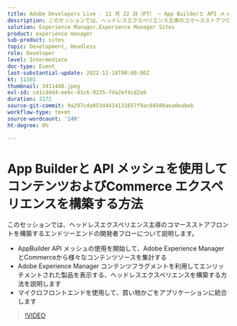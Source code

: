 ```yaml
---
title: Adobe Developers Live - 11 月 22 日（PT） – App Builderと API メッシュを使用してコンテンツおよびCommerce エクスペリエンスを作成する方法
description: このセッションでは、ヘッドレスエクスペリエンス主導のコマースストアフロントを構築するためのエンドツーエンドの開発者フローについて説明します。AppBuilder API メッシュから始めて、Adobe Experience ManagerとCommerceから様々なコンテンツソースを集計します。Adobe Experience Manager コンテンツフラグメントでエンリッチメントされた商品を表示するヘッドレスエクスペリエンスを構築する方法を説明します。
solution: Experience Manager,Experience Manager Sites
product: experience manager
sub-product: sites
topic: Development, Headless
role: Developer
level: Intermediate
doc-type: Event
last-substantial-update: 2022-11-18T00:00:00Z
kt: 11501
thumbnail: 3411440.jpeg
exl-id: ce1cd4d4-ee6c-41c6-9235-7da2ef4cd2a9
duration: 2172
source-git-commit: 9a297cda953d4414131657f9ac84580aea0eabeb
workflow-type: tm+mt
source-wordcount: '149'
ht-degree: 0%

---
```


# App Builderと API メッシュを使用してコンテンツおよびCommerce エクスペリエンスを構築する方法

このセッションでは、ヘッドレスエクスペリエンス主導のコマースストアフロントを構築するエンドツーエンドの開発者フローについて説明します。

* AppBuilder API メッシュの使用を開始して、Adobe Experience ManagerとCommerceから様々なコンテンツソースを集計する
* Adobe Experience Manager コンテンツフラグメントを利用してエンリッチメントされた製品を表示する、ヘッドレスエクスペリエンスを構築する方法を説明します
* マイクロフロントエンドを使用して、買い物かごをアプリケーションに統合します

>[!VIDEO](https://video.tv.adobe.com/v/3411440/?quality=12&learn=on)
